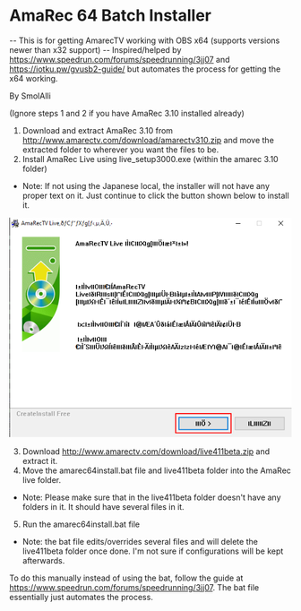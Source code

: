 # AmaRec 64 Batch Installer

-- This is for getting AmarecTV working with OBS x64 (supports versions newer than x32 support) --
Inspired/helped by https://www.speedrun.com/forums/speedrunning/3jj07 and https://iotku.pw/gvusb2-guide/ but automates the process for getting the x64 working.

By SmolAlli

(Ignore steps 1 and 2 if you have AmaRec 3.10 installed already)

1. Download and extract AmaRec 3.10 from http://www.amarectv.com/download/amarectv310.zip and move the extracted folder to wherever you want the files to be.
2. Install AmaRec Live using live_setup3000.exe (within the amarec 3.10 folder)

-   Note: If not using the Japanese local, the installer will not have any proper text on it. Just continue to click the button shown below to install it.

![Bugged Installer](./amarec_installer_bugged.png)

3. Download http://www.amarectv.com/download/live411beta.zip and extract it.
4. Move the amarec64install.bat file and live411beta folder into the AmaRec live folder.

-   Note: Please make sure that in the live411beta folder doesn't have any folders in it. It should have several files in it.

5. Run the amarec64install.bat file

-   Note: the bat file edits/overrides several files and will delete the live411beta folder once done. I'm not sure if configurations will be kept afterwards.

To do this manually instead of using the bat, follow the guide at https://www.speedrun.com/forums/speedrunning/3jj07. The bat file essentially just automates the process.
